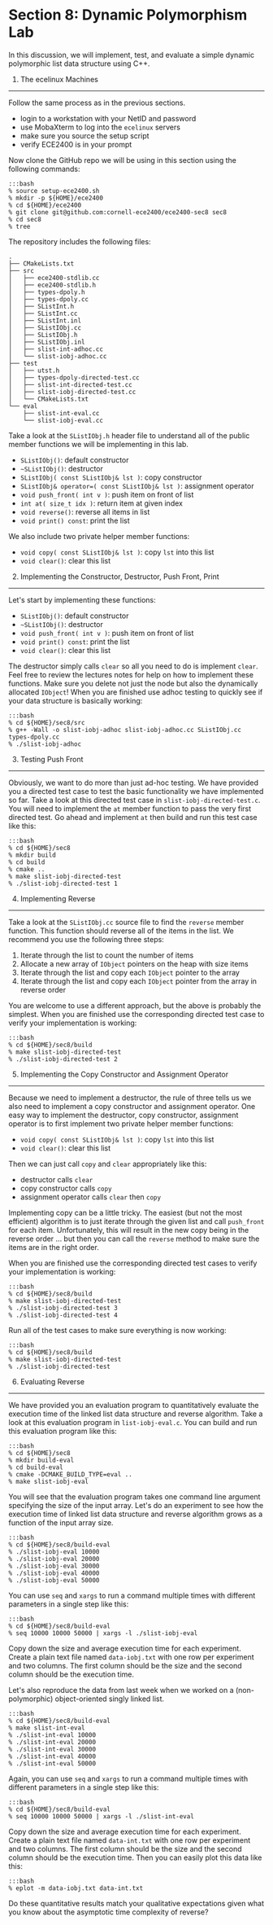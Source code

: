 
Section 8: Dynamic Polymorphism Lab
==========================================================================

In this discussion, we will implement, test, and evaluate a simple
dynamic polymorphic list data structure using C++.

1. The ecelinux Machines
--------------------------------------------------------------------------

Follow the same process as in the previous sections.

 - login to a workstation with your NetID and password
 - use MobaXterm to log into the `ecelinux` servers
 - make sure you source the setup script
 - verify ECE2400 is in your prompt

Now clone the GitHub repo we will be using in this section using the
following commands:

    :::bash
    % source setup-ece2400.sh
    % mkdir -p ${HOME}/ece2400
    % cd ${HOME}/ece2400
    % git clone git@github.com:cornell-ece2400/ece2400-sec8 sec8
    % cd sec8
    % tree

The repository includes the following files:

```
.
├── CMakeLists.txt
├── src
│   ├── ece2400-stdlib.cc
│   ├── ece2400-stdlib.h
│   ├── types-dpoly.h
│   ├── types-dpoly.cc
│   ├── SListInt.h
│   ├── SListInt.cc
│   ├── SListInt.inl
│   ├── SListIObj.cc
│   ├── SListIObj.h
│   ├── SListIObj.inl
│   ├── slist-int-adhoc.cc
│   └── slist-iobj-adhoc.cc
├── test
│   ├── utst.h
│   ├── types-dpoly-directed-test.cc
│   ├── slist-int-directed-test.cc
│   ├── slist-iobj-directed-test.cc
│   └── CMakeLists.txt
└── eval
    ├── slist-int-eval.cc
    └── slist-iobj-eval.cc
```

Take a look at the `SListIObj.h` header file to understand all of the
public member functions we will be implementing in this lab.

  - `SListIObj()`: default constructor
  - `~SListIObj()`: destructor
  - `SListIObj( const SListIObj& lst )`: copy constructor
  - `SListIObj& operator=( const SListIObj& lst )`: assignment operator
  - `void push_front( int v )`: push item on front of list
  - `int at( size_t idx )`: return item at given index
  - `void reverse()`: reverse all items in list
  - `void print() const`: print the list

We also include two private helper member functions:

  - `void copy( const SListIObj& lst )`: copy `lst` into this list
  - `void clear()`: clear this list

2. Implementing the Constructor, Destructor, Push Front, Print
--------------------------------------------------------------------------

Let's start by implementing these functions:

  - `SListIObj()`: default constructor
  - `~SListIObj()`: destructor
  - `void push_front( int v )`: push item on front of list
  - `void print() const`: print the list
  - `void clear()`: clear this list

The destructor simply calls `clear` so all you need to do is implement
`clear`. Feel free to review the lectures notes for help on how to
implement these functions. Make sure you delete not just the node but
also the dynamically allocated `IObject`! When you are finished use adhoc
testing to quickly see if your data structure is basically working:

    :::bash
    % cd ${HOME}/sec8/src
    % g++ -Wall -o slist-iobj-adhoc slist-iobj-adhoc.cc SListIObj.cc types-dpoly.cc
    % ./slist-iobj-adhoc

3. Testing Push Front
--------------------------------------------------------------------------

Obviously, we want to do more than just ad-hoc testing. We have provided
you a directed test case to test the basic functionality we have
implemented so far. Take a look at this directed test case in
`slist-iobj-directed-test.c`. You will need to implement the `at` member
function to pass the very first directed test. Go ahead and implement
`at` then build and run this test case like this:

    :::bash
    % cd ${HOME}/sec8
    % mkdir build
    % cd build
    % cmake ..
    % make slist-iobj-directed-test
    % ./slist-iobj-directed-test 1

4. Implementing Reverse
--------------------------------------------------------------------------

Take a look at the `SListIObj.cc` source file to find the `reverse` member
function. This function should reverse all of the items in the list. We
recommend you use the following three steps:

 1. Iterate through the list to count the number of items
 2. Allocate a new array of `IObject` pointers on the heap with size items
 3. Iterate through the list and copy each `IObject` pointer to the array
 4. Iterate through the list and copy each `IObject` pointer from the array in reverse order

You are welcome to use a different approach, but the above is probably
the simplest. When you are finished use the corresponding directed test
case to verify your implementation is working:

    :::bash
    % cd ${HOME}/sec8/build
    % make slist-iobj-directed-test
    % ./slist-iobj-directed-test 2

5. Implementing the Copy Constructor and Assignment Operator
--------------------------------------------------------------------------

Because we need to implement a destructor, the rule of three tells us we
also need to implement a copy constructor and assignment operator. One
easy way to implement the destructor, copy constructor, assignment
operator is to first implement two private helper member functions:

 - `void copy( const SListIObj& lst )`: copy `lst` into this list
 - `void clear()`: clear this list

Then we can just call `copy` and `clear` appropriately like this:

 - destructor calls `clear`
 - copy constructor calls `copy`
 - assignment operator calls `clear` then `copy`

Implementing copy can be a little tricky. The easiest (but not the most
efficient) algorithm is to just iterate through the given list and call
`push_front` for each item. Unfortunately, this will result in the new
copy being in the reverse order ... but then you can call the `reverse`
method to make sure the items are in the right order.

When you are finished use the corresponding directed test cases to verify
your implementation is working:

    :::bash
    % cd ${HOME}/sec8/build
    % make slist-iobj-directed-test
    % ./slist-iobj-directed-test 3
    % ./slist-iobj-directed-test 4

Run all of the test cases to make sure everything is now working:

    :::bash
    % cd ${HOME}/sec8/build
    % make slist-iobj-directed-test
    % ./slist-iobj-directed-test

6. Evaluating Reverse
--------------------------------------------------------------------------

We have provided you an evaluation program to quantitatively evaluate the
execution time of the linked list data structure and reverse algorithm.
Take a look at this evaluation program in `list-iobj-eval.c`. You
can build and run this evaluation program like this:

    :::bash
    % cd ${HOME}/sec8
    % mkdir build-eval
    % cd build-eval
    % cmake -DCMAKE_BUILD_TYPE=eval ..
    % make slist-iobj-eval

You will see that the evaluation program takes one command line argument
specifying the size of the input array. Let's do an experiment to see how
the execution time of linked list data structure and reverse algorithm
grows as a function of the input array size.

    :::bash
    % cd ${HOME}/sec8/build-eval
    % ./slist-iobj-eval 10000
    % ./slist-iobj-eval 20000
    % ./slist-iobj-eval 30000
    % ./slist-iobj-eval 40000
    % ./slist-iobj-eval 50000

You can use `seq` and `xargs` to run a command multiple times with
different parameters in a single step like this:

    :::bash
    % cd ${HOME}/sec8/build-eval
    % seq 10000 10000 50000 | xargs -l ./slist-iobj-eval

Copy down the size and average execution time for each experiment. Create
a plain text file named `data-iobj.txt` with one row per experiment and
two columns. The first column should be the size and the second column
should be the execution time.

Let's also reproduce the data from last week when we worked on a
(non-polymorphic) object-oriented singly linked list.

    :::bash
    % cd ${HOME}/sec8/build-eval
    % make slist-int-eval
    % ./slist-int-eval 10000
    % ./slist-int-eval 20000
    % ./slist-int-eval 30000
    % ./slist-int-eval 40000
    % ./slist-int-eval 50000

Again, you can use `seq` and `xargs` to run a command multiple times with
different parameters in a single step like this:

    :::bash
    % cd ${HOME}/sec8/build-eval
    % seq 10000 10000 50000 | xargs -l ./slist-int-eval

Copy down the size and average execution time for each experiment. Create
a plain text file named `data-int.txt` with one row per experiment and
two columns. The first column should be the size and the second column
should be the execution time. Then you can easily plot this data like
this:

    :::bash
    % eplot -m data-iobj.txt data-int.txt

Do these quantitative results match your qualitative expectations given
what you know about the asymptotic time complexity of reverse?

